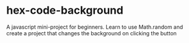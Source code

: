 # hex-code-background
A javascript mini-project for beginners. Learn to use Math.random and create a project that changes the background on clicking the button
